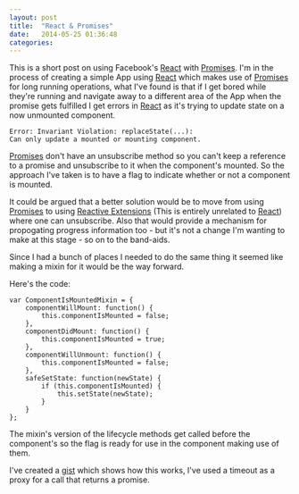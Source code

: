 ```yaml
---
layout: post
title:  "React & Promises"
date:   2014-05-25 01:36:48
categories:
---
```


This is a short post on using Facebook's [React](http://facebook.github.io/react) with [Promises](https://www.promisejs.org). I'm in the process of creating a simple App using [React](http://facebook.github.io/react) which makes use of [Promises](https://www.promisejs.org) for long running operations, what I've found is that if I get bored while they're running and navigate away to a different area of the App when the promise gets fulfilled I get errors in [React](http://facebook.github.io/react) as it's trying to update state on a now unmounted component.

```
Error: Invariant Violation: replaceState(...): 
Can only update a mounted or mounting component.
```

[Promises](https://www.promisejs.org) don't have an unsubscribe method so you can't keep a reference to a promise and unsubscribe to it when the component's mounted. So the approach I've taken is to have a flag to indicate whether or not a component is mounted.

It could be argued that a better solution would be to move from using [Promises](https://www.promisejs.org) to using [Reactive Extensions](http://reactive-extensions.github.io/RxJS) (This is entirely unrelated to [React](http://facebook.github.io/react)) where one can unsubscribe. Also that would provide a mechanism for propogating progress information too - but it's not a change I'm wanting to make at this stage - so on to the band-aids.

Since I had a bunch of places I needed to do the same thing it seemed like making a mixin for it would be the way forward.

Here's the code:

```
var ComponentIsMountedMixin = {
	componentWillMount: function() {
		this.componentIsMounted = false;
  	},
	componentDidMount: function() {
		this.componentIsMounted = true;
  	},
	componentWillUnmount: function() {
		this.componentIsMounted = false;
	}, 
	safeSetState: function(newState) {
		if (this.componentIsMounted) {
			this.setState(newState);
		}
	}
};
```

The mixin's version of the lifecycle methods get called before the component's so the flag is ready for use in the component making use of them.

I've created a [gist](https://gist.github.com/thaggie/aed336e9e67be4696002) which shows how this works, I've used a timeout as a proxy for a call that returns a promise.